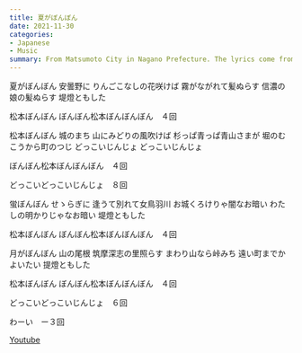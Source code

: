 ```yaml
---
title: 夏がぼんぼん
date: 2021-11-30
categories:
- Japanese
- Music
summary: From Matsumoto City in Nagano Prefecture. The lyrics come from the Bon bon, the name of a traditional summer ritual for girls in this region.
---
```


夏がぼんぼん
安曇野に
りんごこなしの花咲けば
霧がながれて髪ぬらす
信濃の娘の髪ぬらす
堤燈ともした

松本ぼんぼん
ぼんぼん松本ぼんぼんぼん　４回

松本ぼんぼん
城のまち
山にみどりの風吹けば
杉っぱ青っぱ青山さまが
堀のむこうから町のつじ
どっこいじんじょ
どっこいじんじょ

ぼんぼん松本ぼんぼんぼん　４回

どっこいどっこいじんじょ　８回

蛍ぼんぼん
せゝらぎに
逢うて別れて女鳥羽川
お城くろけりゃ闇なお暗い
わたしの明かりじゃなお暗い
堤燈ともした

松本ぼんぼん
ぼんぼん松本ぼんぼんぼん　４回

月がぼんぼん
山の尾根
筑摩深志の里照らす
まわり山なら峠みち
遠い町までかよいたい
提燈ともした

松本ぼんぼん
ぼんぼん松本ぼんぼんぼん　４回

どっこいどっこいじんじょ　６回

わーい　ー３回

[Youtube](https://www.youtube.com/watch?v=BaQQqHgKMnQ)

